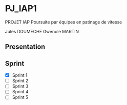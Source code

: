 # PJ_IAP1
PROJET IAP Poursuite par équipes  en patinage de vitesse 

Jules DOUMECHE
Gwenole MARTIN

## Presentation

## Sprint

- [x] Sprint 1
- [ ] Sprint 2
- [ ] Sprint 3
- [ ] Sprint 4
- [ ] Sprint 5

